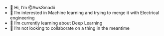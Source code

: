 - 👋 Hi, I’m @AwsSmadii
- 👀 I’m interested in Machine learning and trying to merge it with Electrical engineering
- 🌱 I’m currently learning about Deep Learning
- 💞️ I’m not looking to collaborate on a thing in the meantime

<!---
AwsSmadii/AwsSmadii is a ✨ special ✨ repository because its `README.md` (this file) appears on your GitHub profile.
You can click the Preview link to take a look at your changes.
--->
